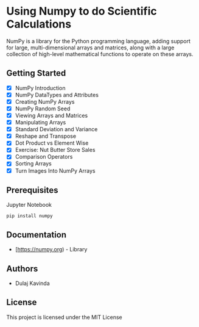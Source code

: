 # Using Numpy to do Scientific Calculations

NumPy is a library for the Python programming language, adding support for large, multi-dimensional arrays and matrices, along with a large collection of high-level mathematical functions to operate on these arrays.

## Getting Started

- [x] NumPy Introduction
- [x] NumPy DataTypes and Attributes
- [x] Creating NumPy Arrays
- [x] NumPy Random Seed
- [x] Viewing Arrays and Matrices
- [x] Manipulating Arrays
- [x] Standard Deviation and Variance
- [x] Reshape and Transpose
- [x] Dot Product vs Element Wise
- [x] Exercise: Nut Butter Store Sales
- [x] Comparison Operators
- [x] Sorting Arrays
- [x] Turn Images Into NumPy Arrays

## Prerequisites

Jupyter Notebook

```
pip install numpy
```

## Documentation

* [https://numpy.org) - Library

## Authors

* Dulaj Kavinda

## License

This project is licensed under the MIT License

